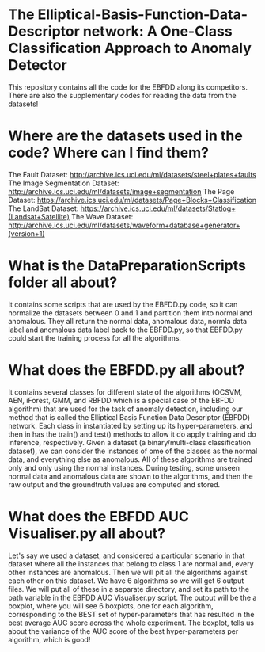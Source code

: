 # The Elliptical-Basis-Function-Data-Descriptor network: A One-Class Classification Approach to Anomaly Detector
This repository contains all the code for the EBFDD along its competitors. There are also the supplementary codes for reading the data from the datasets!
# Where are the datasets used in the code? Where can I find them?
The Fault Dataset: http://archive.ics.uci.edu/ml/datasets/steel+plates+faults
The Image Segmentation Dataset: http://archive.ics.uci.edu/ml/datasets/image+segmentation
The Page Dataset: https://archive.ics.uci.edu/ml/datasets/Page+Blocks+Classification
The LandSat Dataset: https://archive.ics.uci.edu/ml/datasets/Statlog+(Landsat+Satellite)
The Wave Dataset: http://archive.ics.uci.edu/ml/datasets/waveform+database+generator+(version+1)
# What is the DataPreparationScripts folder all about?
It contains some scripts that are used by the EBFDD.py code, so it can normalize the datasets between 0 and 1 and partition them into normal and anomalous. They all return the normal data, anomalous data, normla data label and anomalous data label back to the EBFDD.py, so that EBFDD.py could start the training process for all the algorithms.
# What does the EBFDD.py all about?
It contains several classes for different state of the algorithms (OCSVM, AEN, iForest, GMM, and RBFDD which is a special case of the EBFDD algorithm) that are used for the task of anomaly detection, including our method that is called the Elliptical Basis Function Data Descriptor (EBFDD) network.
Each class in instantiated by setting up its hyper-parameters, and then in has the train() and test() methods to allow it do apply training and do inference, respectively.
Given a dataset (a binary/multi-class classification dataset), we can consider the instances of ome of the classes as the normal data, and everything else as anomalous. All of these algorithms are trained only and only using the normal instances. During testing, some unseen normal data and anomalous data are shown to the algorithms, and then the raw output and the groundtruth values are computed and stored.
# What does the EBFDD AUC Visualiser.py all about?
Let's say we used a dataset, and considered a particular scenario in that dataset where all the instances that belong to class 1 are normal and, every other instances are anomalous. Then we will pit all the algorithms against each other on this dataset. We have 6 algorithms so we will get 6 output files. We will put all of these in a separate directory, and set its path to the path variable in the EBFDD AUC Visualiser.py script. The output will be the a boxplot, where you will see 6 boxplots, one for each algorithm, corresponding to the BEST set of hyper-parameters that has resulted in the best average AUC score across the whole experiment. The boxplot, tells us about the variance of the AUC score of the best hyper-parameters per algorithm, which is good!
